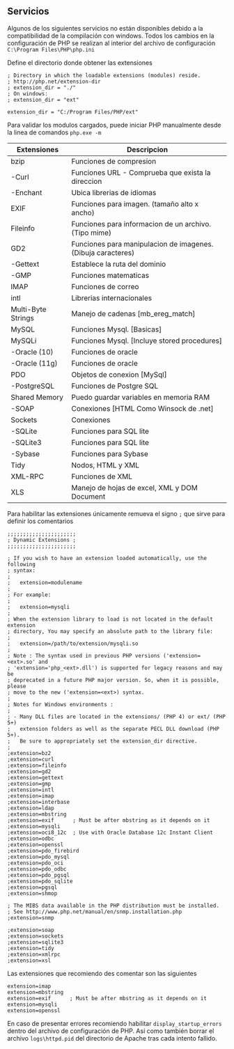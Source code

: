 ## Servicios

Algunos de los siguientes servicios no están disponibles debido a la compatibilidad de la compilación con windows. Todos los cambios en la configuración de PHP se realizan al interior del archivo de configuración `C:\Program Files\PHP\php.ini`

Define el directorio donde obtener las extensiones

~~~
; Directory in which the loadable extensions (modules) reside.
; http://php.net/extension-dir
; extension_dir = "./"
; On windows:
; extension_dir = "ext"
~~~

~~~
extension_dir = "C:/Program Files/PHP/ext"
~~~

Para validar los modulos cargados, puede iniciar PHP manualmente desde la linea de comandos `php.exe -m` 

| Extensiones | Descripcion |
| --- | --- |
| bzip | Funciones de compresion |
| -Curl | Funciones URL - Comprueba que exista la direccion |
| -Enchant | Ubica librerias de idiomas |
| EXIF | Funciones para imagen. (tamaño alto x ancho) |
| Fileinfo | Funciones para informacion de un archivo. (Tipo mime) |
| GD2 | Funciones para manipulacion de imagenes. (Dibuja caracteres) |
| -Gettext | Establece la ruta del dominio |
| -GMP | Funciones matematicas |
| IMAP | Funciones de correo |
| intl | Librerias internacionales |
| Multi-Byte Strings | Manejo de cadenas [mb_ereg_match] |
| MySQL | Funciones Mysql. [Basicas] |
| MySQLi | Funciones Mysql. [Incluye stored procedures] |
| -Oracle (10) | Funciones de oracle |
| -Oracle (11g) | Funciones de oracle |
| PDO | Objetos de conexion [MySql] |
| -PostgreSQL | Funciones de Postgre SQL |
| Shared Memory | Puedo guardar variables en memoria RAM |
| -SOAP | Conexiones [HTML Como Winsock de .net] |
| Sockets | Conexiones |
| -SQLite | Funciones para SQL lite |
| -SQLite3 | Funciones para SQL lite |
| -Sybase | Funciones para Sybase |
| Tidy | Nodos, HTML y XML |
| XML-RPC | Funciones de XML |
| XLS | Manejo de hojas de excel, XML y DOM Document |

Para habilitar las extensiones únicamente remueva el signo `;` que sirve para definir los comentarios

~~~
;;;;;;;;;;;;;;;;;;;;;;
; Dynamic Extensions ;
;;;;;;;;;;;;;;;;;;;;;;

; If you wish to have an extension loaded automatically, use the following
; syntax:
;
;   extension=modulename
;
; For example:
;
;   extension=mysqli
; 
; When the extension library to load is not located in the default extension
; directory, You may specify an absolute path to the library file:
;
;   extension=/path/to/extension/mysqli.so
;
; Note : The syntax used in previous PHP versions ('extension=<ext>.so' and
; 'extension='php_<ext>.dll') is supported for legacy reasons and may be
; deprecated in a future PHP major version. So, when it is possible, please
; move to the new ('extension=<ext>) syntax.
;
; Notes for Windows environments :
;
; - Many DLL files are located in the extensions/ (PHP 4) or ext/ (PHP 5+)
;   extension folders as well as the separate PECL DLL download (PHP 5+).
;   Be sure to appropriately set the extension_dir directive.
;
;extension=bz2
;extension=curl
;extension=fileinfo
;extension=gd2
;extension=gettext
;extension=gmp
;extension=intl
;extension=imap
;extension=interbase
;extension=ldap
;extension=mbstring
;extension=exif      ; Must be after mbstring as it depends on it
;extension=mysqli
;extension=oci8_12c  ; Use with Oracle Database 12c Instant Client
;extension=odbc
;extension=openssl
;extension=pdo_firebird
;extension=pdo_mysql
;extension=pdo_oci
;extension=pdo_odbc
;extension=pdo_pgsql
;extension=pdo_sqlite
;extension=pgsql
;extension=shmop

; The MIBS data available in the PHP distribution must be installed.
; See http://www.php.net/manual/en/snmp.installation.php
;extension=snmp

;extension=soap
;extension=sockets
;extension=sqlite3
;extension=tidy
;extension=xmlrpc
;extension=xsl
~~~

Las extensiones que recomiendo des comentar son las siguientes

~~~
extension=imap
extension=mbstring
extension=exif      ; Must be after mbstring as it depends on it
extension=mysqli
extension=openssl
~~~

En caso de presentar errores recomiendo habilitar `display_startup_errors` dentro del archivo de configuración de PHP. Así como también borrar el archivo `logs\httpd.pid` del directorio de Apache tras cada intento fallido.
